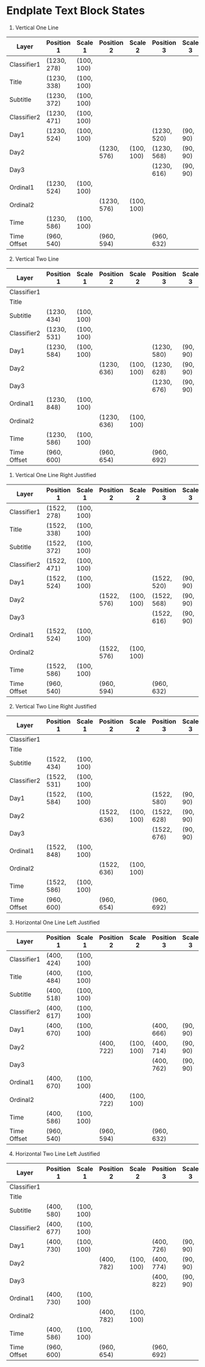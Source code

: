 # Endplate Text Block States

1. Vertical One Line

| Layer        | Position 1  | Scale 1    | Position 2  | Scale 2    | Position 3  | Scale 3    | Position Next | Scale Next |
| ------------ | ----------- | ---------- | ----------- | ---------- | ----------- | ---------- | ------------- | ---------- |
| Classifier1  | (1230, 278) | (100, 100) |             |            |             |            |               |            |
| Title        | (1230, 338) | (100, 100) |             |            |             |            |               |            |
| Subtitle     | (1230, 372) | (100, 100) |             |            |             |            |               |            |
| Classifier2  | (1230, 471) | (100, 100) |             |            |             |            |               |            |
| Day1         | (1230, 524) | (100, 100) |             |            | (1230, 520) | (90, 90)   | (1230, 524)   | (120, 120) |
| Day2         |             |            | (1230, 576) | (100, 100) | (1230, 568) | (90, 90)   |               |            |
| Day3         |             |            |             |            | (1230, 616) | (90, 90)   |               |            |
| Ordinal1     | (1230, 524) | (100, 100) |             |            |             |            |               |            |
| Ordinal2     |             |            | (1230, 576) | (100, 100) |             |            |               |            |
| Time         | (1230, 586) | (100, 100) |             |            |             |            |               |            |
| Time Offset  | (960, 540)  |            | (960, 594)  |            | (960, 632)  |            |               |            |


2. Vertical Two Line 

| Layer        | Position 1  | Scale 1    | Position 2  | Scale 2    | Position 3  | Scale 3    | Position Next | Scale Next |
| ------------ | ----------- | ---------- | ----------- | ---------- | ----------- | ---------- | ------------- | ---------- |
| Classifier1  |             |            |             |            |             |            |               |            |
| Title        |             |            |             |            |             |            |               |            |
| Subtitle     | (1230, 434) | (100, 100) |             |            |             |            |               |            |
| Classifier2  | (1230, 531) | (100, 100) |             |            |             |            |               |            |
| Day1         | (1230, 584) | (100, 100) |             |            | (1230, 580) | (90, 90)   | (1230, 584)   | (120, 120) |
| Day2         |             |            | (1230, 636) | (100, 100) | (1230, 628) | (90, 90)   |               |            |
| Day3         |             |            |             |            | (1230, 676) | (90, 90)   |               |            |
| Ordinal1     | (1230, 848) | (100, 100) |             |            |             |            |               |            |
| Ordinal2     |             |            | (1230, 636) | (100, 100) |             |            |               |            |
| Time         | (1230, 586) | (100, 100) |             |            |             |            |               |            |
| Time Offset  | (960, 600)  |            | (960, 654)  |            | (960, 692)  |            |               |            |




1. Vertical One Line Right Justified

| Layer        | Position 1  | Scale 1    | Position 2  | Scale 2    | Position 3  | Scale 3    | Position Next | Scale Next |
| ------------ | ----------- | ---------- | ----------- | ---------- | ----------- | ---------- | ------------- | ---------- |
| Classifier1  | (1522, 278) | (100, 100) |             |            |             |            |               |            |
| Title        | (1522, 338) | (100, 100) |             |            |             |            |               |            |
| Subtitle     | (1522, 372) | (100, 100) |             |            |             |            |               |            |
| Classifier2  | (1522, 471) | (100, 100) |             |            |             |            |               |            |
| Day1         | (1522, 524) | (100, 100) |             |            | (1522, 520) | (90, 90)   | (1522, 524)   | (120, 120) |
| Day2         |             |            | (1522, 576) | (100, 100) | (1522, 568) | (90, 90)   |               |            |
| Day3         |             |            |             |            | (1522, 616) | (90, 90)   |               |            |
| Ordinal1     | (1522, 524) | (100, 100) |             |            |             |            |               |            |
| Ordinal2     |             |            | (1522, 576) | (100, 100) |             |            |               |            |
| Time         | (1522, 586) | (100, 100) |             |            |             |            |               |            |
| Time Offset  | (960, 540)  |            | (960, 594)  |            | (960, 632)  |            |               |            |


2. Vertical Two Line Right Justified

| Layer        | Position 1  | Scale 1    | Position 2  | Scale 2    | Position 3  | Scale 3    | Position Next | Scale Next |
| ------------ | ----------- | ---------- | ----------- | ---------- | ----------- | ---------- | ------------- | ---------- |
| Classifier1  |             |            |             |            |             |            |               |            |
| Title        |             |            |             |            |             |            |               |            |
| Subtitle     | (1522, 434) | (100, 100) |             |            |             |            |               |            |
| Classifier2  | (1522, 531) | (100, 100) |             |            |             |            |               |            |
| Day1         | (1522, 584) | (100, 100) |             |            | (1522, 580) | (90, 90)   | (1522, 584)   | (120, 120) |
| Day2         |             |            | (1522, 636) | (100, 100) | (1522, 628) | (90, 90)   |               |            |
| Day3         |             |            |             |            | (1522, 676) | (90, 90)   |               |            |
| Ordinal1     | (1522, 848) | (100, 100) |             |            |             |            |               |            |
| Ordinal2     |             |            | (1522, 636) | (100, 100) |             |            |               |            |
| Time         | (1522, 586) | (100, 100) |             |            |             |            |               |            |
| Time Offset  | (960, 600)  |            | (960, 654)  |            | (960, 692)  |            |               |            |



3. Horizontal One Line Left Justified

| Layer        | Position 1  | Scale 1    | Position 2  | Scale 2    | Position 3  | Scale 3    | Position Next | Scale Next |
| ------------ | ----------- | ---------- | ----------- | ---------- | ----------- | ---------- | ------------- | ---------- |
| Classifier1  |  (400, 424) | (100, 100) |             |            |             |            |               |            |
| Title        |  (400, 484) | (100, 100) |             |            |             |            |               |            |
| Subtitle     |  (400, 518) | (100, 100) |             |            |             |            |               |            |
| Classifier2  |  (400, 617) | (100, 100) |             |            |             |            |               |            |
| Day1         |  (400, 670) | (100, 100) |             |            |  (400, 666) | (90, 90)   |  (400, 670)   | (120, 120) |
| Day2         |             |            |  (400, 722) | (100, 100) |  (400, 714) | (90, 90)   |               |            |
| Day3         |             |            |             |            |  (400, 762) | (90, 90)   |               |            |
| Ordinal1     |  (400, 670) | (100, 100) |             |            |             |            |               |            |
| Ordinal2     |             |            |  (400, 722) | (100, 100) |             |            |               |            |
| Time         |  (400, 586) | (100, 100) |             |            |             |            |               |            |
| Time Offset  | (960, 540)  |            | (960, 594)  |            | (960, 632)  |            |               |            |


4. Horizontal Two Line Left Justified

| Layer        | Position 1  | Scale 1    | Position 2  | Scale 2    | Position 3  | Scale 3    | Position Next | Scale Next |
| ------------ | ----------- | ---------- | ----------- | ---------- | ----------- | ---------- | ------------- | ---------- |
| Classifier1  |             |            |             |            |             |            |               |            |
| Title        |             |            |             |            |             |            |               |            |
| Subtitle     |  (400, 580) | (100, 100) |             |            |             |            |               |            |
| Classifier2  |  (400, 677) | (100, 100) |             |            |             |            |               |            |
| Day1         |  (400, 730) | (100, 100) |             |            |  (400, 726) | (90, 90)   |  (400, 730)   | (120, 120) |
| Day2         |             |            |  (400, 782) | (100, 100) |  (400, 774) | (90, 90)   |               |            |
| Day3         |             |            |             |            |  (400, 822) | (90, 90)   |               |            |
| Ordinal1     |  (400, 730) | (100, 100) |             |            |             |            |               |            |
| Ordinal2     |             |            |  (400, 782) | (100, 100) |             |            |               |            |
| Time         |  (400, 586) | (100, 100) |             |            |             |            |               |            |
| Time Offset  | (960, 600)  |            | (960, 654)  |            | (960, 692)  |            |               |            |

